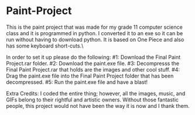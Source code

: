 # Paint-Project
This is the paint project that was made for my grade 11 computer science class and it is programmed in python. I converted it to an exe so it can be run without having to download python. It is based on One Piece and also has some keyboard short-cuts.\

In order to set it up please do the following:
#1: Download the Final Paint Project.rar folder.
#2: Download the paint.exe file.
#3: Decompresss the Final Paint Project.rar that holds are the images and other cool stuff.
#4: Drag the paint.exe file into the Final Paint Project folder that has been decompressed.
#5: Run the paint.exe file and have a blast!

Extra Credits:
I coded the entire thing; however, all the images, music, and GIFs belong to their rightful and artistic owners. Without those fantastic people, this project would not have been the way it is now and I thank them. 
